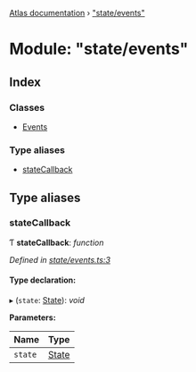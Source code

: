 [Atlas documentation](../globals.md) › ["state/events"](_state_events_.md)

# Module: "state/events"

## Index

### Classes

* [Events](../classes/_state_events_.events.md)

### Type aliases

* [stateCallback](_state_events_.md#statecallback)

## Type aliases

###  stateCallback

Ƭ **stateCallback**: *function*

*Defined in [state/events.ts:3](https://github.com/chronark/atlas/blob/137d647/src/state/events.ts#L3)*

#### Type declaration:

▸ (`state`: [State](_state_store_.md#state)): *void*

**Parameters:**

Name | Type |
------ | ------ |
`state` | [State](_state_store_.md#state) |
